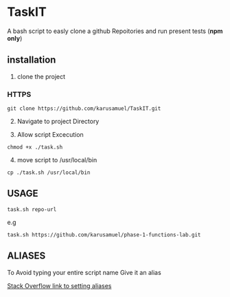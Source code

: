 # TaskIT


A bash script to easly clone a github Repoitories and run present tests (**npm only**)

## installation

1. clone the project

### HTTPS

`git clone https://github.com/karusamuel/TaskIT.git`

2. Navigate to project Directory


3. Allow script Excecution


`chmod +x ./task.sh`

4. move script to /usr/local/bin

`cp ./task.sh /usr/local/bin`

## USAGE

`task.sh repo-url`

e.g

`task.sh https://github.com/karusamuel/phase-1-functions-lab.git`

## ALIASES

To Avoid typing your entire script name Give it an alias

[Stack Overflow link to setting aliases](https://stackoverflow.com/questions/8967843/how-do-i-create-a-bash-alias)